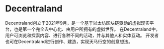 # 

# Decentraland

Decentraland创立于2021年9月，是一个基于以太坊区块链驱动的虚拟现实平台，也是第一个完全去中心化、由用户所拥有的虚拟世界。 在Decentraland中，用户可浏览和探索内容、进行各种不同的活动，并与其他人和实体互动。 开发者也可在Decentraland进行创作、建造，实现天马行空的创意想法。



